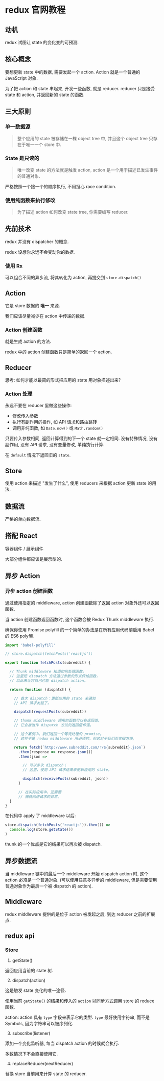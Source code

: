 # redux 官网教程

## 动机

redux 试图让 state 的变化变的可预测.

## 核心概念

要想更新 state 中的数据, 需要发起一个 action. Action 就是一个普通的 JavaScript 对象.

为了把 action 和 state 串起来, 开发一些函数, 就是 reducer. reducer 只是接受 state 和 action, 并返回新的 state 的函数.

## 三大原则

### 单一数据源

> 整个应用的 state 被存储在一棵 object tree 中, 并且这个 object tree 只存在于唯一一个 store 中.

### State 是只读的

> 唯一改变 state 的方法就是触发 action, action 是一个用于描述已发生事件的普通对象.

严格按照一个接一个的顺序执行, 不用担心 race condition.

### 使用纯函数来执行修改

> 为了描述 action 如何改变 state tree, 你需要编写 reducer.

## 先前技术

redux 并没有 dispatcher 的概念.

redux 设想你永远不会变动你的数据.

### 使用 Rx

可以组合不同的异步流, 将其转化为 action, 再提交到 `store.dispatch()`

## Action

它是 store 数据的 **唯一** 来源.

我们应该尽量减少在 action 中传递的数据.

### Action 创建函数

就是生成 action 的方法.

redux 中的 action 创建函数只是简单的返回一个 action.

## Reducer

思考: 如何才能以最简的形式把应用的 state 用对象描述出来?

### Action 处理

永远不要在 reducer 里做这些操作:
- 修改传入参数
- 执行有副作用的操作, 如 API 请求和路由跳转
- 调用非纯函数, 如 `Date.now()` 或 `Math.random()`

只要传入参数相同, 返回计算得到的下一个 state 就一定相同. 没有特殊情况, 没有副作用, 没有 API 请求, 没有变量修改, 单纯执行计算.

在 `default` 情况下返回旧的 `state`.

## Store

使用 action 来描述 "发生了什么", 使用 reducers 来根据 action 更新 state 的用法.

## 数据流

严格的单向数据流.

## 搭配 React

容器组件 / 展示组件

大部分组件都应该是展示型的.

## 异步 Action

### 异步 action 创建函数

通过使用指定的 middleware, action 创建函数除了返回 action 对象外还可以返回函数.

当 action 创建函数返回函数时, 这个函数会被 Redux Thunk middleware 执行.

确保你使用 Promise polyfill 的一个简单的办法是在所有应用代码前启用 Babel 的 ES6 polyfill.

```js
import 'babel-polyfill'
```

```js
// store.dispatch(fetchPosts('reactjs'))

export function fetchPosts(subreddit) {

  // Thunk middleware 知道如何处理函数。
  // 这里把 dispatch 方法通过参数的形式传给函数，
  // 以此来让它自己也能 dispatch action。

  return function (dispatch) {

    // 首次 dispatch：更新应用的 state 来通知
    // API 请求发起了。

    dispatch(requestPosts(subreddit))

    // thunk middleware 调用的函数可以有返回值，
    // 它会被当作 dispatch 方法的返回值传递。

    // 这个案例中，我们返回一个等待处理的 promise。
    // 这并不是 redux middleware 所必须的，但这对于我们而言很方便。

    return fetch(`http://www.subreddit.com/r/${subreddit}.json`)
      .then(response => response.json())
      .then(json =>

        // 可以多次 dispatch！
        // 这里，使用 API 请求结果来更新应用的 state。

        dispatch(receivePosts(subreddit, json))
      )

      // 在实际应用中，还需要
      // 捕获网络请求的异常。
  }
}
```

在代码中 apply 了 middleware 以后: 

```js
store.dispatch(fetchPosts('reactjs')).then(() =>
  console.log(store.getState())
)
```

thunk 的一个优点是它的结果可以再次被 dispatch.


## 异步数据流

当 middleware 链中的最后一个 middleware 开始 dispatch action 时, 这个 action 必须是一个普通对象. (可以使用任意多异步的 middleware, 但是需要使用普通对象作为最后一个被 dispatch 的 action).

## Middleware

redux middleware 提供的是位于 action 被发起之后, 到达 reducer 之前的扩展点.








## redux api

### Store

1. getState()

返回应用当前的 state 树.

2. dispatch(action)

这是触发 state 变化的唯一途径.

使用当前 `getState()` 的结果和传入的 `action` 以同步方式调用 store 的 reduce 函数.

action: action 具有 `type` 字段来表示它的类型. `type` 最好使用字符串, 而不是 Symbols, 因为字符串可以被序列化.

3. subscribe(listener)

添加一个变化监听器, 每当 dispatch action 的时候就会执行.

多数情况下不会直接使用它.

4. replaceReducer(nextReducer)

替换 store 当前用来计算 state 的 reducer.


